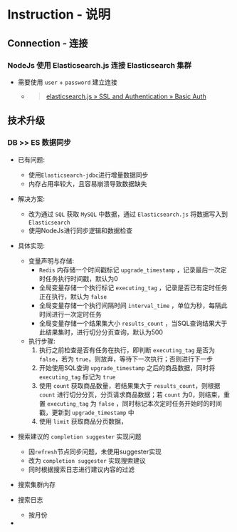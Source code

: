 
# Instruction - 说明

## Connection - 连接

### NodeJs 使用 Elasticsearch.js 连接 Elasticsearch 集群
- 需要使用 `user` + `password` 建立连接
  - > [elasticsearch.js » SSL and Authentication » Basic Auth][1]

## 技术升级
### DB >> ES 数据同步
- 已有问题:
  * 使用`Elasticsearch-jdbc`进行增量数据同步
  * 内存占用率较大，且容易崩溃导致数据缺失
- 解决方案:
  * 改为通过 `SQL` 获取 `MySQL` 中数据，通过 `Elasticsearch.js` 将数据写入到 `Elasticsearch`
  * 使用NodeJs进行同步逻辑和数据检查
- 具体实现:
  - 变量声明与存储:
    * `Redis` 内存储一个时间戳标记 `upgrade_timestamp` ，记录最后一次定时任务执行时间戳，默认为0
    * 全局变量存储一个执行标记 `executing_tag` ，记录是否已有定时任务正在执行，默认为 `false`
    * 全局变量存储一个执行间隔时间 `interval_time` ，单位为秒，每隔此时间进行一次定时任务
    * 全局变量存储一个结果集大小 `results_count` ，当SQL查询结果大于此结果集时，进行切分分页查询，默认为500
  - 执行步骤:
    1. 执行之前检查是否有任务在执行，即判断 `executing_tag` 是否为 `false`，若为 `true`，则放弃，等待下一次执行；否则进行下一步
    2. 开始使用SQL查询 `upgrade_timestamp` 之后的商品数据，同时将 `executing_tag` 标记为 `true`
    3. 使用 `count` 获取商品数量，若结果集大于 `results_count`，则根据 `count` 进行切分分页，分页请求商品数据；若 `count` 为0，则结束，重置 `executing_tag` 为 `false` ，同时标记本次定时任务开始时的时间戳，更新到 `upgrade_timestamp` 中 
    4. 使用 `limit` 获取商品分页数据，

- 搜索建议的 `completion suggester` 实现问题
  - 因`refresh`节点同步问题，未使用suggester实现
  - 改为 `completion suggester` 实现搜索建议
  - 同时根据搜索日志进行建议内容的过滤
- 搜索集群内存
- 搜索日志
  - 按月份
-



[1]: https://www.elastic.co/guide/en/elasticsearch/client/javascript-api/current/auth-reference.html#_basic_auth

